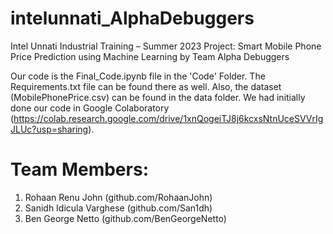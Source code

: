 # intelunnati_AlphaDebuggers
Intel Unnati Industrial Training – Summer 2023 Project: Smart Mobile Phone Price Prediction using Machine Learning by Team Alpha Debuggers

Our code is the Final_Code.ipynb file in the 'Code' Folder. The Requirements.txt file can be found there as well. 
Also, the dataset (MobilePhonePrice.csv) can be found in the data folder. We had initially done our code in Google Colaboratory (https://colab.research.google.com/drive/1xnQogeiTJ8j6kcxsNtnUceSVVrIgJLUc?usp=sharing).

# Team Members:
1. Rohaan Renu John (github.com/RohaanJohn)
2. Sanidh Idicula Varghese (github.com/San1dh)
3. Ben George Netto (github.com/BenGeorgeNetto)
